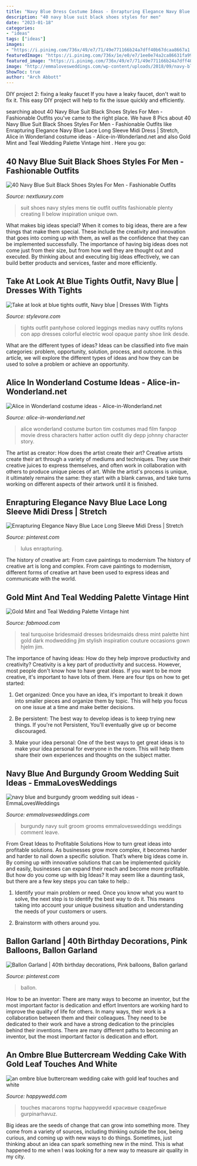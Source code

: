 ```yaml
---
title: "Navy Blue Dress Costume Ideas - Enrapturing Elegance Navy Blue Lace Long Sleeve Midi Dress"
description: "40 navy blue suit black shoes styles for men"
date: "2023-01-18"
categories:
- "ideas"
tags: ["ideas"]
images:
- "https://i.pinimg.com/736x/49/e7/71/49e771166b24a7dff40b67dcaa8667a1.jpg"
featuredImage: "https://i.pinimg.com/736x/1e/e0/e7/1ee0e74a2ca86631fa99a3e6f4e4876b.jpg"
featured_image: "https://i.pinimg.com/736x/49/e7/71/49e771166b24a7dff40b67dcaa8667a1.jpg"
image: "http://emmalovesweddings.com/wp-content/uploads/2018/09/navy-blue-and-burgundy-groom-wedding-suit-ideas.jpg"
ShowToc: true
author: "Arch Abbott"
---
```



DIY project 2: fixing a leaky faucet
If you have a leaky faucet, don't wait to fix it. This easy DIY project will help to fix the issue quickly and efficiently.

	

		
searching about 40 Navy Blue Suit Black Shoes Styles For Men - Fashionable Outfits you've came to the right place. We have 8 Pics about 40 Navy Blue Suit Black Shoes Styles For Men - Fashionable Outfits like Enrapturing Elegance Navy Blue Lace Long Sleeve Midi Dress | Stretch, Alice in Wonderland costume ideas - Alice-in-Wonderland.net and also Gold Mint and Teal Wedding Palette  Vintage hint . Here you go:
		
    
## 40 Navy Blue Suit Black Shoes Styles For Men - Fashionable Outfits

<img loading=lazy src="http://nextluxury.com/wp-content/uploads/cool-mens-navy-blue-suit-black-shoes-style-with-no-tie.jpg" onerror="this.onerror=null;this.src='https://tse4.mm.bing.net/th?id=OIP.wVTB5cBTdHMD-CsHeDa5CAAAAA&amp;pid=15.1';" alt="40 Navy Blue Suit Black Shoes Styles For Men - Fashionable Outfits">

_Source: nextluxury.com_

>suit shoes navy styles mens tie outfit outfits fashionable plenty creating ll below inspiration unique own. 

	

What makes big ideas special?
When it comes to big ideas, there are a few things that make them special. These include the creativity and innovation that goes into coming up with them, as well as the confidence that they can be implemented successfully. The importance of having big ideas does not come just from their size, but from how well they are thought out and executed. By thinking about and executing big ideas effectively, we can build better products and services, faster and more efficiently.

    
## Take At Look At Blue Tights Outfit, Navy Blue | Dresses With Tights

<img loading=lazy src="https://www.stylevore.com/wp-content/uploads/2019/12/504d1f45c78cf96f6f20d1ffe722f3f8.jpg" onerror="this.onerror=null;this.src='https://tse3.mm.bing.net/th?id=OIP.__4HQZgHPi0IXmNJYlnHDwHaLH&amp;pid=15.1';" alt="Take at look at blue tights outfit, Navy blue | Dresses With Tights">

_Source: stylevore.com_

>tights outfit pantyhose colored leggings medias navy outfits nylons con app dresses colorful electric wool opaque panty shoe link desde. 

	

What are the different types of ideas?
Ideas can be classified into five main categories: problem, opportunity, solution, process, and outcome. In this article, we will explore the different types of ideas and how they can be used to solve a problem or achieve an opportunity.

    
## Alice In Wonderland Costume Ideas - Alice-in-Wonderland.net

<img loading=lazy src="https://www.alice-in-wonderland.net/wp-content/uploads/alice_burton_large.jpg" onerror="this.onerror=null;this.src='https://tse1.mm.bing.net/th?id=OIP.IPZKJvugTMQ5syiyDMeeLgHaNW&amp;pid=15.1';" alt="Alice in Wonderland costume ideas - Alice-in-Wonderland.net">

_Source: alice-in-wonderland.net_

>alice wonderland costume burton tim costumes mad film fanpop movie dress characters hatter action outfit diy depp johnny character story. 

	

The artist as creator: How does the artist create their art?
Creative artists create their art through a variety of mediums and techniques. They use their creative juices to express themselves, and often work in collaboration with others to produce unique pieces of art. While the artist's process is unique, it ultimately remains the same: they start with a blank canvas, and take turns working on different aspects of their artwork until it is finished.

    
## Enrapturing Elegance Navy Blue Lace Long Sleeve Midi Dress | Stretch

<img loading=lazy src="https://i.pinimg.com/736x/1e/e0/e7/1ee0e74a2ca86631fa99a3e6f4e4876b.jpg" onerror="this.onerror=null;this.src='https://tse3.mm.bing.net/th?id=OIP.5SsbMsTyDThHmCrlGj231gHaLH&amp;pid=15.1';" alt="Enrapturing Elegance Navy Blue Lace Long Sleeve Midi Dress | Stretch">

_Source: pinterest.com_

>lulus enrapturing. 

	

The history of creative art: From cave paintings to modernism
The history of creative art is long and complex. From cave paintings to modernism, different forms of creative art have been used to express ideas and communicate with the world.

    
## Gold Mint And Teal Wedding Palette  Vintage Hint 

<img loading=lazy src="http://www.fabmood.com/wp-content/uploads/2015/04/blue-and-green-bridesmaids.jpg" onerror="this.onerror=null;this.src='https://tse2.mm.bing.net/th?id=OIP.9h-x13A8CO3-gf5TqU967AHaLH&amp;pid=15.1';" alt="Gold Mint and Teal Wedding Palette  Vintage hint ">

_Source: fabmood.com_

>teal turquoise bridesmaid dresses bridesmaids dress mint palette hint gold dark modwedding jlm stylish inspiration couture occasions gown hjelm jim. 

	

The importance of having ideas: How do they help improve productivity and creativity?
Creativity is a key part of productivity and success. However, most people don't know how to have great ideas. If you want to be more creative, it's important to have lots of them. Here are four tips on how to get started:
1. Get organized: Once you have an idea, it's important to break it down into smaller pieces and organize them by topic. This will help you focus on one issue at a time and make better decisions.

2. Be persistent: The best way to develop ideas is to keep trying new things. If you're not Persistent, You'll eventually give up or become discouraged.

3. Make your idea personal: One of the best ways to get great ideas is to make your idea personal for everyone in the room. This will help them share their own experiences and thoughts on the subject matter.

    
## Navy Blue And Burgundy Groom Wedding Suit Ideas - EmmaLovesWeddings

<img loading=lazy src="http://emmalovesweddings.com/wp-content/uploads/2018/09/navy-blue-and-burgundy-groom-wedding-suit-ideas.jpg" onerror="this.onerror=null;this.src='https://tse3.mm.bing.net/th?id=OIP.5CIJ_xLi5B39_EmI1jrilgHaLH&amp;pid=15.1';" alt="navy blue and burgundy groom wedding suit ideas - EmmaLovesWeddings">

_Source: emmalovesweddings.com_

>burgundy navy suit groom grooms emmalovesweddings weddings comment leave. 

	

From Great Ideas to Profitable Solutions
How to turn great ideas into profitable solutions. As businesses grow more complex, it becomes harder and harder to nail down a specific solution. That’s where big ideas come in. By coming up with innovative solutions that can be implemented quickly and easily, businesses can expand their reach and become more profitable.
But how do you come up with big Ideas? It may seem like a daunting task, but there are a few key steps you can take to help.:

1) Identify your main problem or need. Once you know what you want to solve, the next step is to identify the best way to do it. This means taking into account your unique business situation and understanding the needs of your customers or users.

2) Brainstorm with others around you.

    
## Ballon Garland | 40th Birthday Decorations, Pink Balloons, Ballon Garland

<img loading=lazy src="https://i.pinimg.com/736x/49/e7/71/49e771166b24a7dff40b67dcaa8667a1.jpg" onerror="this.onerror=null;this.src='https://tse2.mm.bing.net/th?id=OIP.vv1BXhMY3BkJI7e3ld8ZYwHaKn&amp;pid=15.1';" alt="Ballon Garland | 40th birthday decorations, Pink balloons, Ballon garland">

_Source: pinterest.com_

>ballon. 

	

How to be an inventor: There are many ways to become an inventor, but the most important factor is dedication and effort
Inventors are working hard to improve the quality of life for others. In many ways, their work is a collaboration between them and their colleagues. They need to be dedicated to their work and have a strong dedication to the principles behind their inventions. There are many different paths to becoming an inventor, but the most important factor is dedication and effort.

    
## An Ombre Blue Buttercream Wedding Cake With Gold Leaf Touches And White

<img loading=lazy src="http://happywedd.com/wp-content/uploads/2019/04/an-ombre-blue-buttercream-wedding-cake-with-gold-leaf-touches-and-white-macarons.jpg" onerror="this.onerror=null;this.src='https://tse3.mm.bing.net/th?id=OIP.yrHlcQr6clGlqR8G0OyDpAHaHk&amp;pid=15.1';" alt="an ombre blue buttercream wedding cake with gold leaf touches and white">

_Source: happywedd.com_

>touches macarons торты happywedd красивые свадебные gurpinarhavuz. 

	

Big ideas are the seeds of change that can grow into something more. They come from a variety of sources, including thinking outside the box, being curious, and coming up with new ways to do things. Sometimes, just thinking about an idea can spark something new in the mind. This is what happened to me when I was looking for a new way to measure air quality in my city.


